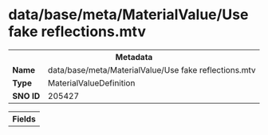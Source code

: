 <h1>data/base/meta/MaterialValue/Use fake reflections.mtv</h1><table><tr><th colspan="100%">Metadata</th></tr><tr><td><b>Name</b></td><td>data/base/meta/MaterialValue/Use fake reflections.mtv</td></tr><tr><td><b>Type</b></td><td>MaterialValueDefinition</td></tr><tr><td><b>SNO ID</b></td><td>205427</td></tr></table>

<table><tr><th colspan="100%">Fields</th></tr></table>


